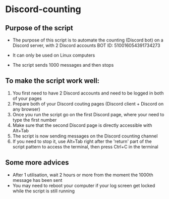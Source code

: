 # Discord-counting

## Purpose of the script

* The purpose of this script is to automate the counting (Discord bot) on a Discord server, with 2 Discord accounts
BOT ID: 510016054391734273

* It can only be used on Linux computers
* The script sends 1000 messages and then stops

## To make the script work well:

1. You first need to have 2 Discord accounts and need to be logged in both of your pages
2. Prepare both of your Discord couting pages (Discord client + Discord on any browser)
3. Once you run the script go on the first Discord page, where your need to type the first number
4. Make sure that the second Discord page is directly accessible with Alt+Tab
5. The script is now sending messages on the Discord counting channel
6. If you need to stop it, use Alt+Tab right after the 'return' part of the script pattern to access the terminal, then press Ctrl+C in the terminal 

## Some more advices

* After 1 utilisation, wait 2 hours or more from the moment the 1000th message has been sent
* You may need to reboot your computer if your log screen get locked while the script is still running 

